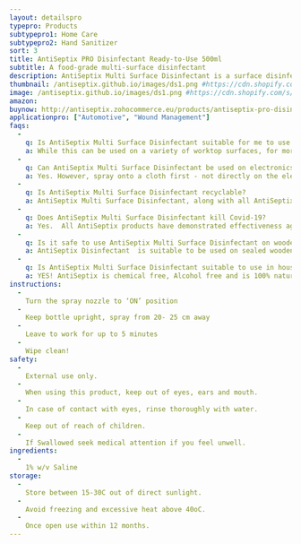 ```yaml
---
layout: detailspro
typepro: Products
subtypepro1: Home Care
subtypepro2: Hand Sanitizer
sort: 3
title: AntiSeptix PRO Disinfectant Ready-to-Use 500ml
subtitle: A food-grade multi-surface disinfectant
description: AntiSeptix Multi Surface Disinfectant is a surface disinfectant spray that kills 99.9% of bacteria, fungus and viruses, including E.coli, salmonella, coronavirus, poliovirus, norovirus and flu. AntiSeptix Multi Surface Disinfectant is a chemical free, ZERO alcohol, non-toxic, fragrance-free disinfectant that has odour eliminating properties, as well as being harmless to the skin.
thumbnail: /antiseptix.github.io/images/ds1.png #https://cdn.shopify.com/s/files/1/2463/3113/products/inforcer_3.png?v=1624960583
image: /antiseptix.github.io/images/ds1.png #https://cdn.shopify.com/s/files/1/2463/3113/products/inforcer_3.png?v=1624960583
amazon: 
buynow: http://antiseptix.zohocommerce.eu/products/antiseptix-pro-disinfectant-ready-to-use-500ml/354940000000048074
applicationpro: ["Automotive", "Wound Management"]
faqs:
  -
    q: Is AntiSeptix Multi Surface Disinfectant suitable for me to use on my worktop?
    a: While this can be used on a variety of worktop surfaces, for more detail, refer to the product use on the product label on the bottle.
  -
    q: Can AntiSeptix Multi Surface Disinfectant be used on electronics?
    a: Yes. However, spray onto a cloth first - not directly on the electronic device - before wiping.
  -
    q: Is AntiSeptix Multi Surface Disinfectant recyclable?
    a: AntiSeptix Multi Surface Disinfectant, along with all AntiSeptix products are recyclable. We urge our customers to tear off the label of the AntiSeptix Multi Surface Disinfectant  bottle using the perforated peal. All components can we be recycled. A thank you in advanced for helping us recycle and save the environment.
  -
    q: Does AntiSeptix Multi Surface Disinfectant kill Covid-19? 
    a: Yes.  All AntiSeptix products have demonstrated effectiveness against the Covid-19 virus (SARS-CoV-2) when used in accordance with the directions for use. 
  -
    q: Is it safe to use AntiSeptix Multi Surface Disinfectant on wooden floors? 
    a: AntiSeptix Disinfectant  is suitable to be used on sealed wooden floors, Tiles, Hardwood, Laminated flooring, Concrete and Hard Floors.
  -
    q: Is AntiSeptix Multi Surface Disinfectant suitable to use in households with children and pets?
    a: YES! AntiSeptix is chemical free, Alcohol free and is 100% natural as well and being non- toxic. Please ensure the product remains out of a child’s reach.
instructions:
  -
    Turn the spray nozzle to ‘ON’ position
  -
    Keep bottle upright, spray from 20- 25 cm away
  -
    Leave to work for up to 5 minutes
  -
    Wipe clean!
safety:
  -
    External use only.
  - 
    When using this product, keep out of eyes, ears and mouth.
  -
    In case of contact with eyes, rinse thoroughly with water.
  - 
    Keep out of reach of children.
  - 
    If Swallowed seek medical attention if you feel unwell.
ingredients:
  -
    1% w/v Saline
storage:
  -
    Store between 15-30C out of direct sunlight.
  -
    Avoid freezing and excessive heat above 40oC.
  -
    Once open use within 12 months.
---
```


